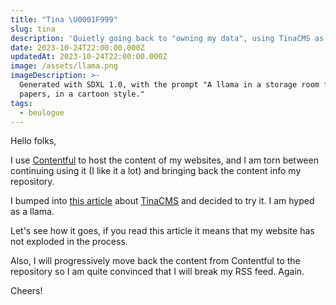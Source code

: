 ```yaml
---
title: "Tina \U0001F999"
slug: tina
description: 'Quietly going back to "owning my data", using TinaCMS as a lovely editor'
date: 2023-10-24T22:00:00.000Z
updatedAt: 2023-10-24T22:00:00.000Z
image: /assets/llama.png
imageDescription: >-
  Generated with SDXL 1.0, with the prompt "A llama in a storage room full of  
  papers, in a cartoon style."
tags:
  - beulogue
---
```


Hello folks,

I use [Contentful](https://www.contentful.com/) to host the content of my websites, and I am torn between continuing using it (I like it a lot) and bringing back the content info my repository.

I bumped into [this article](https://blog.cassidoo.co/post/trying-tinacms/) about [TinaCMS](https://tina.io/) and decided to try it. I am hyped as a llama.

Let's see how it goes, if you read this article it means that my website has not exploded in the process.

Also, I will progressively move back the content from Contentful to the repository so I am quite convinced that I will break my RSS feed. Again.

Cheers!
